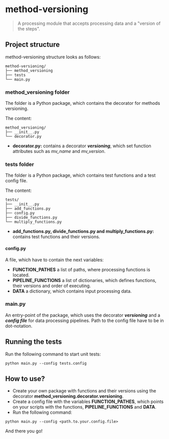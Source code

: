 # method-versioning

> A processing module that accepts processing data and a "version of the steps".

## Project structure

method-versioning structure looks as follows:

    method-versioning/
    ├── method_versioning
    ├── tests
    └── main.py

### method_versioning folder

The folder is a Python package, which contains the decorator for methods versioning.

The content:

    method_versioning/
    ├── __init__.py
    └── decorator.py

* **decorator.py:** contains a decorator ***versioning***, which set function attributes such as *mv_name* and *mv_version*.

### tests folder

The folder is a Python package, which contains test functions and a test config file.

The content:

    tests/
    ├── __init__.py
    ├── add_functions.py
    ├── config.py
    ├── divide_functions.py
    └── multiply_functions.py

* **add_functions.py, divide_functions.py and multiply_functions.py:** contains test functions and their versions.

#### config.py

A file, which have to contain the next variables:
* **FUNCTION_PATHES** a list of paths, where processing functions is located.
* **PIPELINE_FUNCTIONS** a list of dictionaries, which defines functions, their versions and order of executing.
* **DATA** a dictionary, which contains input processing data.


### main.py

An entry-point of the package, which uses the decorator ***versioning*** and a ***config file*** for data processing pipelines. Path to the config file have to be in dot-notation. 


## Running the tests

Run the following command to start unit tests:
```console
python main.py --config tests.config
``` 


## How to use?

* Create your own package with functions and their versions using the decorator **method_versioning.decorator.versioning**.
* Create a config file with the variables **FUNCTION_PATHES**, which points on your scripts with the functions, **PIPELINE_FUNCTIONS** and **DATA**.
* Run the following command:
```console
python main.py --config <path.to.your.config.file>
``` 

And there you go!
